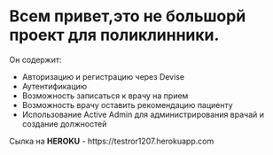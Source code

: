 <h1>Всем привет,это не большорй проект для поликлинники.</h1>
Он содержит:
<ul>
 <li>Авторизацию и регистрацию через Devise</li>
 <li>Аутентификацию</li>
 <li>Возможность записаться к врачу на прием</li>
 <li>Возможность врачу оставить рекомендацию пациенту</li>
 <li>Использование Active Admin для администрирования врачай и создание должностей</li>
</ul>
Сылка на <b>HEROKU</b> - https://testror1207.herokuapp.com 
